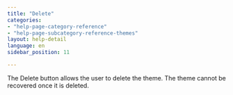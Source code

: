 ```yaml
---
title: "Delete"
categories:
- "help-page-category-reference"
- "help-page-subcategory-reference-themes"
layout: help-detail
language: en
sidebar_position: 11

---
```


The Delete button allows the user to delete the theme. The theme cannot be recovered once it is deleted.

